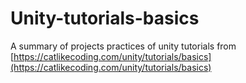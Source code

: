 # Unity-tutorials-basics
A summary of projects practices of unity tutorials from [https://catlikecoding.com/unity/tutorials/basics](https://catlikecoding.com/unity/tutorials/basics)
